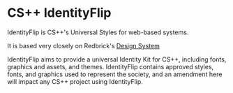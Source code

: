 # CS++ IdentityFlip

IdentityFlip is CS++'s Universal Styles for web-based systems.

It is based very closely on Redbrick's [Design System](https://github.com/redbrick/design-system)

IdentityFlip aims to provide a universal Identity Kit for CS++, including fonts, graphics and assets, and themes.
IdentityFlip contains approved styles, fonts, and graphics used to represent the society, and an amendment here will impact any CS++ project using IdentityFlip.
